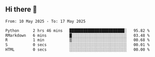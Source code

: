 ## Hi there 👋

<!--
**Bojupi/Bojupi** is a ✨ _special_ ✨ repository because its `README.md` (this file) appears on your GitHub profile.

Here are some ideas to get you started:

- 🔭 I’m currently working on ...
- 🌱 I’m currently learning ...
- 👯 I’m looking to collaborate on ...
- 🤔 I’m looking for help with ...
- 💬 Ask me about ...
- 📫 How to reach me: ...
- 😄 Pronouns: ...
- ⚡ Fun fact: ...
-->

<!--START_SECTION:waka-->

```txt
From: 10 May 2025 - To: 17 May 2025

Python      2 hrs 46 mins   ████████████████████████░   95.82 %
RMarkdown   6 mins          █░░░░░░░░░░░░░░░░░░░░░░░░   03.48 %
R           1 min           ▒░░░░░░░░░░░░░░░░░░░░░░░░   00.68 %
S           0 secs          ░░░░░░░░░░░░░░░░░░░░░░░░░   00.01 %
HTML        0 secs          ░░░░░░░░░░░░░░░░░░░░░░░░░   00.00 %
```

<!--END_SECTION:waka-->
